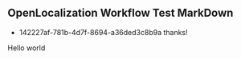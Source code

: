 ## OpenLocalization Workflow Test MarkDown
* 142227af-781b-4d7f-8694-a36ded3c8b9a 
thanks!

Hello world